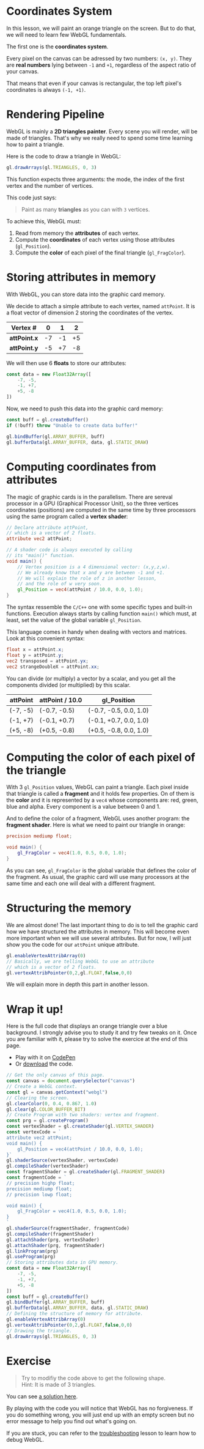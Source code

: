 # Coordinates System

<Coords/>

In this lesson, we will paint an orange triangle on the screen.
But to do that, we will need to learn few WebGL fundamentals.

The first one is the __coordinates system__.

Every pixel on the canvas can be adressed by two numbers: `(x, y)`.
They are __real numbers__ lying between `-1` and `+1`, regardless of
the aspect ratio of your canvas.  

That means that even if your canvas is rectangular, the top left pixel's
coordinates is always `(-1, +1)`.

# Rendering Pipeline

WebGL is mainly a __2D triangles painter__.
Every scene you will render, will be made of triangles.
That's why we really need to spend some time learning how to paint a triangle.

Here is the code to draw a triangle in WebGL:

```js
gl.drawArrays(gl.TRIANGLES, 0, 3)
```

This function expects three arguments: the mode, the index of the first vertex and the number of vertices.

<Pipeline/>

This code just says:

> Paint as many __triangles__ as you can with `3` vertices.

To achieve this, WebGL must:

1. Read from memory the __attributes__ of each vertex.
2. Compute the __coordinates__ of each vertex using those attributes (`gl_Position`).
3. Compute the __color__ of each pixel of the final triangle (`gl_FragColor`).

# Storing attributes in memory

With WebGL, you can store data into the graphic card memory.

We decide to attach a simple attribute to each vertex, named `attPoint`.
It is a float vector of dimension 2 storing the coordinates of the vertex.

| __Vertex #__   | 0  |  1 |  2 |
| -------------- | -- | -- | -- |
| __attPoint.x__ | -7 | -1 | +5 |
| __attPoint.y__ | -5 | +7 | -8 |

We will then use 6 __floats__ to store our attributes:

```js
const data = new Float32Array([
    -7, -5,
    -1, +7,
    +5, -8
])
```

Now, we need to push this data into the graphic card memory:

```js
const buff = gl.createBuffer()
if (!buff) throw "Unable to create data buffer!"

gl.bindBuffer(gl.ARRAY_BUFFER, buff)
gl.bufferData(gl.ARRAY_BUFFER, data, gl.STATIC_DRAW)
```

# Computing coordinates from attributes

<Coords/>

The magic of graphic cards is in the parallelism.
There are sereval processor in a GPU (Graphical Processor Unit),
so the three vertices coordinates (positions) are computed in the same time by three processors using the same program called a __vertex shader__:

```glsl
// Declare attribute attPoint,
// which is a vector of 2 floats.
attribute vec2 attPoint;

// A shader code is always executed by calling
// its "main()" function.
void main() {
    // Vertex position is a 4 dimensional vector: (x,y,z,w).
    // We already know that x and y are between -1 and +1.
    // We will explain the role of z in another lesson,
    // and the role of w very soon.
    gl_Position = vec4(attPoint / 10.0, 0.0, 1.0);
}
```

The syntax ressemble the `C/C++` one with some specific types and built-in functions.
Execution always starts by calling function `main()` which must, at least,
set the value of the global variable `gl_Position`.

This language comes in handy when dealing with vectors and matrices.
Look at this convenient syntax:

```glsl
float x = attPoint.x;
float y = attPoint.y;
vec2 transposed = attPoint.yx;
vec2 strangeDoubleX = attPoint.xx;
```

You can divide (or multiply) a vector by a scalar, and you get all the
components divided (or multiplied) by this scalar.

| attPoint | attPoint / 10.0 | gl_Position            |
| -------- | --------------- | ---------------------- |
| (-7, -5) | (-0.7, -0.5)    | (-0.7, -0.5, 0.0, 1.0) |
| (-1, +7) | (-0.1, +0.7)    | (-0.1, +0.7, 0.0, 1.0) |
| (+5, -8) | (+0.5, -0.8)    | (+0.5, -0.8, 0.0, 1.0) |

# Computing the color of each pixel of the triangle

With 3 `gl_Position` values, WebGL can paint a triangle.
Each pixel inside that triangle is called a __fragment__ and it holds few properties.
On of them is the __color__ and it is represented by a `vec4` whose components are: red, green, blue and alpha.
Every component is a value between 0 and 1.

And to define the color of a fragment, WebGL uses another program: the __fragment shader__. Here is what we need to paint our triangle in orange:

```glsl
precision mediump float;

void main() {
    gl_FragColor = vec4(1.0, 0.5, 0.0, 1.0);
}
```

As you can see, `gl_FragColor` is the global variable that defines the color of the fragment. As usual, the graphic card will use many processors at the same time and each one will deal with a different fragment.

# Structuring the memory

We are almost done! The last important thing to do is to tell the graphic card how we have structured the attributes in memory. This will become even more important when we will use several attributes. But for now, I will just show you the code for our `attPoint` unique attribute.

```js
gl.enableVertexAttribArray(0)
// Basically, we are telling WebGL to use an attribute
// which is a vector of 2 floats.
gl.vertexAttribPointer(0,2,gl.FLOAT,false,0,0)
```

We will explain more in depth this part in another lesson.

# Wrap it up!

Here is the full code that displays an orange triangle over a blue background.
I strongly advise you to study it and try few tweaks on it.
Once you are familiar with it, please try to solve the exercice at the end of this page.

* Play with it on [CodePen](https://codepen.io/tolokoban/pen/QWKMZaQ)
* Or [download](example/intro.html) the code.

```js
// Get the only canvas of this page.
const canvas = document.querySelector("canvas")
// Create a WebGL context.
const gl = canvas.getContext("webgl")
// Clearing the screen.
gl.clearColor(0, 0.4, 0.867, 1.0)
gl.clear(gl.COLOR_BUFFER_BIT)
// Create Program with two shaders: vertex and fragment.
const prg = gl.createProgram()
const vertexShader = gl.createShader(gl.VERTEX_SHADER)
const vertexCode = `
attribute vec2 attPoint;
void main() {
    gl_Position = vec4(attPoint / 10.0, 0.0, 1.0);
}`
gl.shaderSource(vertexShader, vertexCode)
gl.compileShader(vertexShader)
const fragmentShader = gl.createShader(gl.FRAGMENT_SHADER)
const fragmentCode = `
// precision highp float;
precision mediump float;
// precision lowp float;

void main() {
    gl_FragColor = vec4(1.0, 0.5, 0.0, 1.0);
}
`
gl.shaderSource(fragmentShader, fragmentCode)
gl.compileShader(fragmentShader)
gl.attachShader(prg, vertexShader)
gl.attachShader(prg, fragmentShader)
gl.linkProgram(prg)
gl.useProgram(prg)
// Storing attributes data in GPU memory.
const data = new Float32Array([
    -7, -5,
    -1, +7,
    +5, -8
])
const buff = gl.createBuffer()
gl.bindBuffer(gl.ARRAY_BUFFER, buff)
gl.bufferData(gl.ARRAY_BUFFER, data, gl.STATIC_DRAW)
// Defining the structure of memory for attribute.
gl.enableVertexAttribArray(0)
gl.vertexAttribPointer(0,2,gl.FLOAT,false,0,0)
// Drawing the triangle.
gl.drawArrays(gl.TRIANGLES, 0, 3)
```

# Exercise

<Exercise />

> Try to modifiy the code above to get the following shape.  
> Hint: It is made of 3 triangles.

You can see [a solution here](#solution/fundamentals).

By playing with the code you will notice that WebGL has no forgiveness.
If you do something wrong, you will just end up with an empty screen
but no error message to help you find out what's going on.

If you are stuck, you can refer to the [troubleshooting](#lesson/troubleshooting) lesson to learn how to debug WebGL.
